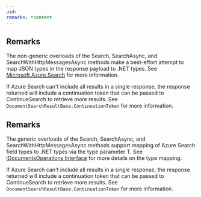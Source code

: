 ```yaml
---
uid: 
remarks: *content
---
```

## Remarks  
 The non-generic overloads of the Search, SearchAsync, and SearchWithHttpMessagesAsync methods make a             best-effort attempt to map JSON types in the response payload to .NET types. See             [Microsoft.Azure.Search](assetId:///N:Microsoft.Azure.Search?qualifyHint=False&autoUpgrade=True) for more information.  
  
 If Azure Search can't include all results in a single response, the response returned will include a             continuation token that can be passed to ContinueSearch to retrieve more results.             See `DocumentSearchResultBase.ContinuationToken` for more information.  
  
## Remarks  
 The generic overloads of the Search, SearchAsync, and SearchWithHttpMessagesAsync methods support mapping             of Azure Search field types to .NET types via the type parameter T. See              [IDocumentsOperations Interface](assetId:///T:Microsoft.Azure.Search.IDocumentsOperations?qualifyHint=False&autoUpgrade=True) for more details on the type mapping.  
  
 If Azure Search can't include all results in a single response, the response returned will include a             continuation token that can be passed to ContinueSearch to retrieve more results.             See `DocumentSearchResultBase.ContinuationToken` for more information.